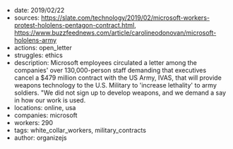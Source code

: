 - date: 2019/02/22
- sources: https://slate.com/technology/2019/02/microsoft-workers-protest-hololens-pentagon-contract.html, https://www.buzzfeednews.com/article/carolineodonovan/microsoft-hololens-army
- actions: open_letter
- struggles: ethics
- description: Microsoft employees circulated a letter among the companies' over 130,000-person staff demanding that executives cancel a $479 million contract with the US Army, IVAS, that will provide weapons technology to the U.S. Military to 'increase lethality' to army soldiers. "We did not sign up to develop weapons, and we demand a say in how our work is used.
- locations: online, usa
- companies: microsoft
- workers: 290
- tags: white_collar_workers, military_contracts
- author: organizejs
